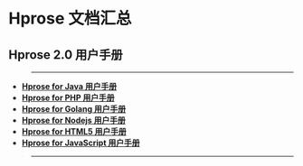 # Hprose 文档汇总

## Hprose 2.0 用户手册

>---
- **[Hprose for Java 用户手册](https://github.com/hprose/hprose-java/wiki)**
- **[Hprose for PHP 用户手册](https://github.com/hprose/hprose-php/wiki)**
- **[Hprose for Golang 用户手册](https://github.com/hprose/hprose-golang/wiki)**
- **[Hprose for Nodejs 用户手册](https://github.com/hprose/hprose-nodejs/wiki)**
- **[Hprose for HTML5 用户手册](https://github.com/hprose/hprose-html5/wiki)**
- **[Hprose for JavaScript 用户手册](https://github.com/hprose/hprose-js/wiki)**

>---